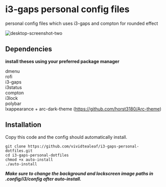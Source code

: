 # i3-gaps personal config files

personal config files which uses i3-gaps and compton for rounded effect  

![desktop-screenshot-two](https://user-images.githubusercontent.com/98353191/164958668-88bbaba2-6025-425f-8f4c-85605434dfb1.png)

## Dependencies

**install theses using your preferred package manager**

dmenu  
rofi  
i3-gaps    
i3status  
compton  
i3lock    
polybar  
lxappearance + arc-dark-theme (https://github.com/horst3180/Arc-theme)  

## Installation

Copy this code and the config should automatically install.  

```
git clone https://github.com/vividtealeaf/i3-gaps-personal-dotfiles.git
cd i3-gaps-personal-dotfiles
chmod +x auto-install
./auto-install
```

***Make sure to change the background and lockscreen image paths in .config/i3/config after auto-install.***
